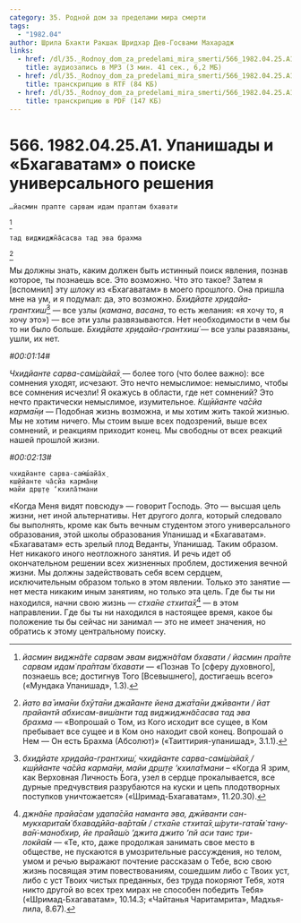 ```yaml
---
category: 35. Родной дом за пределами мира смерти
tags:
  - "1982.04"
author: Шрила Бхакти Ракшак Шридхар Дев-Госвами Махарадж
links:
  - href: /dl/35._Rodnoy_dom_za_predelami_mira_smerti/566_1982.04.25.A1_SridharMj_Upanishady_i_Bhagavatam_o_poiske_universalnogo_reshenija.mp3
    title: аудиозапись в MP3 (3 мин. 41 сек., 6,2 МБ)
  - href: /dl/35._Rodnoy_dom_za_predelami_mira_smerti/566_1982.04.25.A1_SridharMj_Upanishady_i_Bhagavatam_o_poiske_universalnogo_reshenija.rtf
    title: транскрипцию в RTF (84 КБ)
  - href: /dl/35._Rodnoy_dom_za_predelami_mira_smerti/566_1982.04.25.A1_SridharMj_Upanishady_i_Bhagavatam_o_poiske_universalnogo_reshenija.pdf
    title: транскрипцию в PDF (147 КБ)
---
```


# 566. 1982.04.25.A1. Упанишады и «Бхагаватам» о поиске универсального решения

    …йасмин прапте сарвам идам праптам бхавати
[^_ftn1]

    тад виджиджн̃а̄сасва тад эва брахма
[^_ftn2]

Мы должны знать, каким должен быть истинный поиск явления, познав которое, ты познаешь все. Это возможно. Что это такое? Затем я [вспомнил] эту *шлоку* из «Бхагаватам» в моего прошлого. Она пришла мне на ум, и я подумал: да, это возможно. *Бхидйате хр̣идайа-грантхиш́*[^_ftn3] — все узлы (*камана*, *васана*, то есть желания: «я хочу то, я хочу это») — все эти узлы развязываются. Нет необходимости в чем бы то ни было больше. *Бхидйате хр̣идайа-грантхиш́* — все узлы развязаны, ушли, их нет.

*#00:01:14#*

*Чхидйанте сарва-сам̇ш́айа̄х̣* — более того (что более важно): все сомнения уходят, исчезают. Это нечто немыслимое: немыслимо, чтобы все сомнения исчезли! Я окажусь в области, где нет сомнений? Это нечто практически немыслимое, изумительное. *Кш̣ӣйанте ча̄сйа карма̄н̣и* — Подобная жизнь возможна, и мы хотим жить такой жизнью. Мы не хотим ничего. Мы стоим выше всех подозрений, выше всех сомнений, и реакциям приходит конец. Мы свободны от всех реакций нашей прошлой жизни.

*#00:02:13#*

    чхидйанте сарва-сам̇ш́айа̄х̣
    кш̣ӣйанте ча̄сйа карма̄н̣и
    майи др̣ш̣т̣е ‘кхила̄тмани

«Когда Меня видят повсюду» — говорит Господь. Это — высшая цель жизни, нет иной альтернативы. Нет другого долга, который следовало бы выполнять, кроме как быть вечным студентом этого универсального образования, этой школы образования Упанишад и «Бхагаватам». «Бхагаватам» есть зрелый плод Веданты, Упанишад. Таким образом. Нет никакого иного неотложного занятия. И речь идет об окончательном решении всех жизненных проблем, достижения вечной жизни. Мы должны задействовать себя всем сердцем, исключительным образом только в этом явлении. Только это занятие — нет места никаким иным занятиям, но только эта цель. Где бы ты ни находился, начни свою жизнь — *стха̄не стхита̄х̣*[^_ftn4] — в этом направлении. Где бы ты ни находился в настоящее время, какое бы положение ты бы сейчас ни занимал — это не имеет значения, но обратись к этому центральному поиску.



[^_ftn1]: *йасмин виджн̃а̄те сарвам эвам виджн̃а̄там бхавати / йасмин пра̄пте сарвам идам̇ пра̄птам̇ бхавати* — «Познав То [сферу духовного], познаешь все; достигнув Того [Всевышнего], достигаешь всего» («Мундака Упанишад», 1.3).

[^_ftn2]: *йато ва̄ има̄ни бхӯта̄ни джа̄йанте йена джа̄та̄ни джӣванти / йат прайантй абхисам-виш́анти тад виджиджн̃а̄сасва тад эва брахма* — «Вопрошай о Том, из Кого исходит все сущее, в Ком пребывает все сущее и в Ком оно находит свой конец. Вопрошай о Нем — Он есть Брахма (Абсолют)» («Таиттирия-упанишад», 3.1.1).

[^_ftn3]: *бхидйате хр̣идайа-грантхиш́, чхидйанте сарва-сам̇ш́айа̄х̣ / кш̣ӣйанте ча̄сйа карма̄н̣и, майи др̣ш̣т̣е ‘кхила̄тмани –* «Когда Я зрим, как Верховная Личность Бога, узел в сердце прокалывается, все дурные предчувствия разрубаются на куски и цепь плодотворных поступков уничтожается» («Шримад-Бхагаватам», 11.20.30).

[^_ftn4]: *джн̃а̄не прайа̄сам удапа̄сйа наманта эва, джӣванти сан-мукхарита̄м̇ бхавадӣйа-ва̄рта̄м / стха̄не стхита̄х̣ ш́рути-гата̄м̇ тану-ва̄н̇-манобхир, йе пра̄йаш́о ’джита джито ’пй аси таис три-локйа̄м* — «Те, кто, даже продолжая занимать свое место в обществе, не пускаются в умозрительные рассуждения, но телом, умом и речью выражают почтение рассказам о Тебе, всю свою жизнь посвящая этим повествованиям, сошедшим либо с Твоих уст, либо с уст Твоих чистых преданных, без труда покоряют Тебя, хотя никто другой во всех трех мирах не способен победить Тебя» («Шримад-Бхагаватам», 10.14.3; «Чайтанья Чаритамрита», Мадхья-лила, 8.67).

